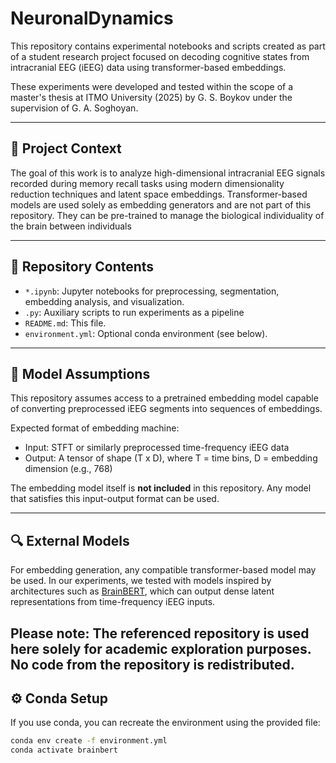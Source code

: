 # NeuronalDynamics

This repository contains experimental notebooks and scripts created as part of a student research project focused on decoding cognitive states from intracranial EEG (iEEG) data using transformer-based embeddings.

These experiments were developed and tested within the scope of a master's thesis at ITMO University (2025) by G. S. Boykov under the supervision of G. A. Soghoyan.

---

## 🧠 Project Context

The goal of this work is to analyze high-dimensional intracranial EEG signals recorded during memory recall tasks using modern dimensionality reduction techniques and latent space embeddings. Transformer-based models are used solely as embedding generators and are not part of this repository. They can be pre-trained to manage the biological individuality of the brain between individuals

---

## 📁 Repository Contents

- `*.ipynb`: Jupyter notebooks for preprocessing, segmentation, embedding analysis, and visualization.
- `.py`: Auxiliary scripts to run experiments as a pipeline
- `README.md`: This file.
- `environment.yml`: Optional conda environment (see below).

---

## 🚀 Model Assumptions

This repository assumes access to a pretrained embedding model capable of converting preprocessed iEEG segments into sequences of embeddings.

Expected format of embedding machine:
- Input: STFT or similarly preprocessed time-frequency iEEG data
- Output: A tensor of shape (T x D), where T = time bins, D = embedding dimension (e.g., 768)

The embedding model itself is **not included** in this repository. Any model that satisfies this input-output format can be used.

---
## 🔍 External Models

For embedding generation, any compatible transformer-based model may be used. 
In our experiments, we tested with models inspired by architectures such as [BrainBERT](https://github.com/czlwang/BrainBERT), 
which can output dense latent representations from time-frequency iEEG inputs. 

Please note: The referenced repository is used here solely for academic exploration purposes. No code from the repository is redistributed.
---

## ⚙️ Conda Setup

If you use conda, you can recreate the environment using the provided file:

```bash
conda env create -f environment.yml
conda activate brainbert
